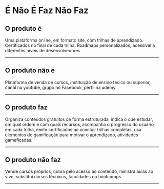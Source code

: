 # É Não É Faz Não Faz

## O produto é
Uma plataforma online, em formato site, com trilhas de aprendizado. Certificados no final de cada trilha.
Roadmaps personalizados, acessível a diferentes níveis de desenvolvedores.
***
## O produto não é
Plataforma de venda de cursos, instituição de ensino técico ou superior, canal no youtube, grupo no Facebook, perfil na udemy. 
***
## O produto faz
Organiza conteúdos gratuitos de forma estruturada, indica o que estudar, em qual ordem e com quais recursos, acompanha o progresso do usuário em cada trilha, emite certificados ao concluir trilhas completas, usa elementos de gamificação para motivar o aprendizado, atividades gameficadas.
***
## O produto não faz
Vende cursos próprios, cobra pelo acesso ao conteúdo, ministra aulas ao vivo, substitui cursos técnicos, faculdades ou bootcamps.
***